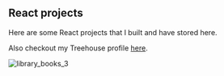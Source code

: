 ## React projects 

Here are some React projects that I built and have stored here.

Also checkout my Treehouse profile [here](https://teamtreehouse.com/nickhuemmer).

![library_books_3](https://user-images.githubusercontent.com/17918392/150412633-9e05017a-b766-4e3c-a9bc-0f38cedf7125.png)

